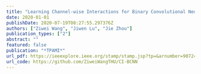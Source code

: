 ```yaml
---
title: "Learning Channel-wise Interactions for Binary Convolutional Neural Networks"
date: 2020-01-01
publishDate: 2020-07-19T08:27:55.297376Z
authors: ["Ziwei Wang", "Jiwen Lu", "Jie Zhou"]
publication_types: ["2"]
abstract: ""
featured: false
publication: "*TPAMI*"
url_pdf: https://ieeexplore.ieee.org/stamp/stamp.jsp?tp=&arnumber=9072484
url_code: https://github.com/ZiweiWangTHU/CI-BCNN
---
```


